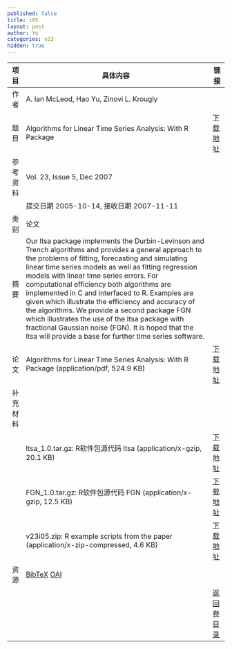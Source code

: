 ```yaml
---
published: false
title: i05
layout: post
author: Yu
categories: v23
hidden: true
---
```


| 项目 | 具体内容 | 链接 |
|---:|---|---|
| 作者 | A. Ian McLeod, Hao Yu, Zinovi L. Krougly| |
| 题目 |Algorithms for Linear Time Series Analysis: With R Package | [下载地址](http://www.jstatsoft.org/v23/i05/paper) |
| 参考资料 |Vol. 23, Issue 5, Dec 2007 | |
| | 提交日期 2005-10-14, 接收日期 2007-11-11| | 
| 类别 | 论文| |
| 摘要 | Our ltsa package implements the Durbin-Levinson and Trench algorithms and provides a general approach to the problems of fitting, forecasting and simulating linear time series models as well as fitting regression models with linear time series errors.  For computational efficiency both algorithms are implemented in C and interfaced to R.  Examples are given which illustrate the efficiency and accuracy of the algorithms.  We provide a second package FGN which illustrates the use of  the ltsa package with fractional Gaussian noise (FGN).  It is hoped that the ltsa will provide a base for further time series software.| |
| 论文 | Algorithms for Linear Time Series Analysis: With R Package  (application/pdf, 524.9 KB)| [下载地址](http://www.jstatsoft.org/v23/i05/paper) |
| 补充材料 | | |
| |ltsa_1.0.tar.gz: R软件包源代码 ltsa  (application/x-gzip, 20.1 KB)|  [下载地址](http://www.jstatsoft.org/v23/i05/supp/1) |
| |FGN_1.0.tar.gz:  R软件包源代码 FGN  (application/x-gzip, 12.5 KB)|  [下载地址](http://www.jstatsoft.org/v23/i05/supp/2) |
| |v23i05.zip: R example scripts from the paper  (application/x-zip-compressed, 4.6 KB)|  [下载地址](http://www.jstatsoft.org/v23/i05/supp/3) |
| 资源 | [BibTeX](http://www.jstatsoft.org/v23/i05/bibtex) [OAI](http://www.jstatsoft.org/oai?verb=GetRecord&identifier=oai.jstatsoft/v23/i05&prefix=oai_dc)| |
| |  | [返回卷目录]({{site.baseurl}}/volume/v23.html) |